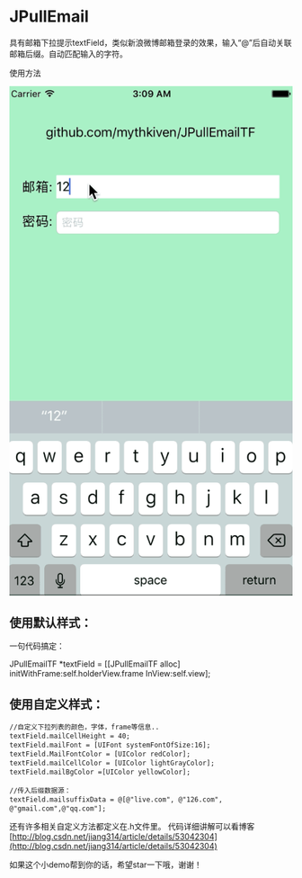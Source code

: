 # JPullEmail
具有邮箱下拉提示textField，类似新浪微博邮箱登录的效果，输入“@”后自动关联邮箱后缀。自动匹配输入的字符。

使用方法

![](https://github.com/mythkiven/JPullEmailTF/blob/master/emailGIf.gif)

## 使用默认样式：
一句代码搞定：

JPullEmailTF *textField = [[JPullEmailTF alloc] initWithFrame:self.holderView.frame InView:self.view];

## 使用自定义样式：
	//自定义下拉列表的颜色，字体，frame等信息..
	textField.mailCellHeight = 40;
    textField.mailFont = [UIFont systemFontOfSize:16];
    textField.MailFontColor = [UIColor redColor];
    textField.mailCellColor = [UIColor lightGrayColor];
    textField.mailBgColor =[UIColor yellowColor];
    
    //传入后缀数据源：
    textField.mailsuffixData = @[@"live.com", @"126.com", @"gmail.com",@"qq.com"];

还有许多相关自定义方法都定义在.h文件里。
代码详细讲解可以看博客
[http://blog.csdn.net/jiang314/article/details/53042304](http://blog.csdn.net/jiang314/article/details/53042304)

如果这个小demo帮到你的话，希望star一下哦，谢谢！
